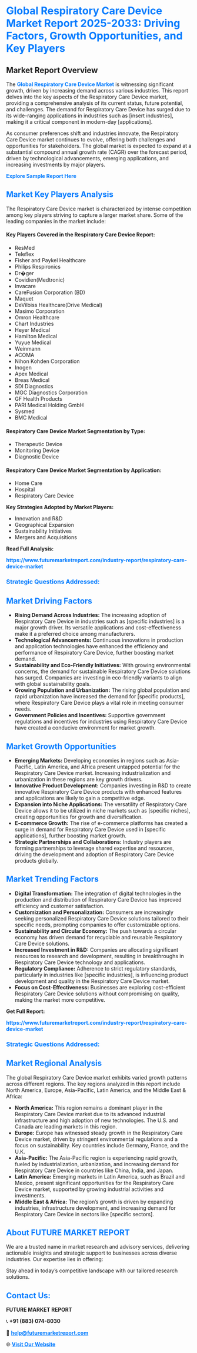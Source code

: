 <h1 style="color: #007BFF;">Global Respiratory Care Device Market Report 2025-2033: Driving Factors, Growth Opportunities, and Key Players</h1>

<section id="overview">
<h2>Market Report Overview</h2>
<p>The <a href="https://www.futuremarketreport.com/industry-report/respiratory-care-device-market" style="color: #007BFF; text-decoration: none;"><strong>Global Respiratory Care Device Market</strong></a> is witnessing significant growth, driven by increasing demand across various industries. This report delves into the key aspects of the Respiratory Care Device market, providing a comprehensive analysis of its current status, future potential, and challenges. The demand for Respiratory Care Device has surged due to its wide-ranging applications in industries such as [insert industries], making it a critical component in modern-day [applications].</p>
<p>As consumer preferences shift and industries innovate, the Respiratory Care Device market continues to evolve, offering both challenges and opportunities for stakeholders. The global market is expected to expand at a substantial compound annual growth rate (CAGR) over the forecast period, driven by technological advancements, emerging applications, and increasing investments by major players.</p>
</section>

<section id="overview">
<p><a href="https://www.futuremarketreport.com/request-sample/reportId=121879" style="color: #007BFF; text-decoration: none;"><strong>Explore Sample Report Here</strong></a></p>
</section>

<section id="key-players">
<h2 style="color: #007BFF;">Market Key Players Analysis</h2>
<p>The Respiratory Care Device market is characterized by intense competition among key players striving to capture a larger market share. Some of the leading companies in the market include:</p>
<h4>Key Players Covered in the Respiratory Care Device Report:</h4>
<ul><li>ResMed</li><li>Teleflex</li><li>Fisher and Paykel Healthcare</li><li>Philips Respironics</li><li>Dr�ger</li><li>Covidien(Medtronic)</li><li>Invacare</li><li>CareFusion Corporation (BD)</li><li>Maquet</li><li>DeVilbiss Healthcare(Drive Medical)</li><li>Masimo Corporation</li><li>Omron Healthcare</li><li>Chart Industries</li><li>Heyer Medical</li><li>Hamilton Medical</li><li>Yuyue Medical</li><li>Weinmann</li><li>ACOMA</li><li>Nihon Kohden Corporation</li><li>Inogen</li><li>Apex Medical</li><li>Breas Medical</li><li>SDI Diagnostics</li><li>MGC Diagnostics Corporation</li><li>GF Health Products</li><li>PARI Medical Holding GmbH</li><li>Sysmed</li><li>BMC Medical</li></ul>
<h4>Respiratory Care Device Market Segmentation by Type:</h4>
<ul><li>Therapeutic Device</li><li>Monitoring Device</li><li>Diagnostic Device</li></ul>

<h4>Respiratory Care Device Market Segmentation by Application:</h4>
<ul><li>Home Care</li><li>Hospital</li><li>Respiratory Care Device</li></ul>
<p><strong>Key Strategies Adopted by Market Players:</strong></p>
<ul>
<li>Innovation and R&D</li>
<li>Geographical Expansion</li>
<li>Sustainability Initiatives</li>
<li>Mergers and Acquisitions</li>
</ul>
</section>

<section>
<p><strong>Read Full Analysis: </strong></p><a href="https://www.futuremarketreport.com/industry-report/respiratory-care-device-market" style="color: #007BFF; text-decoration: none;"><strong>https://www.futuremarketreport.com/industry-report/respiratory-care-device-market</strong></a>
<h3 style="color: #007BFF;">Strategic Questions Addressed:</h3>
</section>

<section id="driving-factors">
<h2 style="color: #007BFF;">Market Driving Factors</h2>
<ul>
<li><strong>Rising Demand Across Industries:</strong> The increasing adoption of Respiratory Care Device in industries such as [specific industries] is a major growth driver. Its versatile applications and cost-effectiveness make it a preferred choice among manufacturers.</li>
<li><strong>Technological Advancements:</strong> Continuous innovations in production and application technologies have enhanced the efficiency and performance of Respiratory Care Device, further boosting market demand.</li>
<li><strong>Sustainability and Eco-Friendly Initiatives:</strong> With growing environmental concerns, the demand for sustainable Respiratory Care Device solutions has surged. Companies are investing in eco-friendly variants to align with global sustainability goals.</li>
<li><strong>Growing Population and Urbanization:</strong> The rising global population and rapid urbanization have increased the demand for [specific products], where Respiratory Care Device plays a vital role in meeting consumer needs.</li>
<li><strong>Government Policies and Incentives:</strong> Supportive government regulations and incentives for industries using Respiratory Care Device have created a conducive environment for market growth.</li>
</ul>
</section>

<section id="growth-opportunities">
<h2 style="color: #007BFF;">Market Growth Opportunities</h2>
<ul>
<li><strong>Emerging Markets:</strong> Developing economies in regions such as Asia-Pacific, Latin America, and Africa present untapped potential for the Respiratory Care Device market. Increasing industrialization and urbanization in these regions are key growth drivers.</li>
<li><strong>Innovative Product Development:</strong> Companies investing in R&D to create innovative Respiratory Care Device products with enhanced features and applications are likely to gain a competitive edge.</li>
<li><strong>Expansion into Niche Applications:</strong> The versatility of Respiratory Care Device allows it to be utilized in niche markets such as [specific niches], creating opportunities for growth and diversification.</li>
<li><strong>E-commerce Growth:</strong> The rise of e-commerce platforms has created a surge in demand for Respiratory Care Device used in [specific applications], further boosting market growth.</li>
<li><strong>Strategic Partnerships and Collaborations:</strong> Industry players are forming partnerships to leverage shared expertise and resources, driving the development and adoption of Respiratory Care Device products globally.</li>
</ul>
</section>

<section id="trending-factors">
<h2 style="color: #007BFF;">Market Trending Factors</h2>
<ul>
<li><strong>Digital Transformation:</strong> The integration of digital technologies in the production and distribution of Respiratory Care Device has improved efficiency and customer satisfaction.</li>
<li><strong>Customization and Personalization:</strong> Consumers are increasingly seeking personalized Respiratory Care Device solutions tailored to their specific needs, prompting companies to offer customizable options.</li>
<li><strong>Sustainability and Circular Economy:</strong> The push towards a circular economy has driven demand for recyclable and reusable Respiratory Care Device solutions.</li>
<li><strong>Increased Investment in R&D:</strong> Companies are allocating significant resources to research and development, resulting in breakthroughs in Respiratory Care Device technology and applications.</li>
<li><strong>Regulatory Compliance:</strong> Adherence to strict regulatory standards, particularly in industries like [specific industries], is influencing product development and quality in the Respiratory Care Device market.</li>
<li><strong>Focus on Cost-Effectiveness:</strong> Businesses are exploring cost-efficient Respiratory Care Device solutions without compromising on quality, making the market more competitive.</li>
</ul>
</section>

<section>
<p><strong>Get Full Report: </strong></p><a href="https://www.futuremarketreport.com/industry-report/respiratory-care-device-market" style="color: #007BFF; text-decoration: none;"><strong>https://www.futuremarketreport.com/industry-report/respiratory-care-device-market</strong></a>
<h3 style="color: #007BFF;">Strategic Questions Addressed:</h3>
</section>


<section id="regional-analysis">
<h2 style="color: #007BFF;">Market Regional Analysis</h2>
<p>The global Respiratory Care Device market exhibits varied growth patterns across different regions. The key regions analyzed in this report include North America, Europe, Asia-Pacific, Latin America, and the Middle East & Africa:</p>
<ul>
<li><strong>North America:</strong> This region remains a dominant player in the Respiratory Care Device market due to its advanced industrial infrastructure and high adoption of new technologies. The U.S. and Canada are leading markets in this region.</li>
<li><strong>Europe:</strong> Europe has witnessed steady growth in the Respiratory Care Device market, driven by stringent environmental regulations and a focus on sustainability. Key countries include Germany, France, and the U.K.</li>
<li><strong>Asia-Pacific:</strong> The Asia-Pacific region is experiencing rapid growth, fueled by industrialization, urbanization, and increasing demand for Respiratory Care Device in countries like China, India, and Japan.</li>
<li><strong>Latin America:</strong> Emerging markets in Latin America, such as Brazil and Mexico, present significant opportunities for the Respiratory Care Device market, supported by growing industrial activities and investments.</li>
<li><strong>Middle East & Africa:</strong> The region’s growth is driven by expanding industries, infrastructure development, and increasing demand for Respiratory Care Device in sectors like [specific sectors].</li>
</ul>
</section>

<footer>
<h2 style="color: #007BFF;">About FUTURE MARKET REPORT</h2>
<p>We are a trusted name in market research and advisory services, delivering actionable insights and strategic support to businesses across diverse industries. Our expertise lies in offering:</p>

<p>Stay ahead in today’s competitive landscape with our tailored research solutions.</p>

<h2 style="color: #007BFF;">Contact Us:</h2>
<p><strong>FUTURE MARKET REPORT</strong></p>
<p>📞 <strong>+91 (883) 074-8030</strong></p>
<p>📧 <strong><a href="mailto:help@futuremarketreport.com" style="color: #007BFF;">help@futuremarketreport.com</a></strong></p>
<p>🌐 <strong><a href="https://www.futuremarketreport.com/" style="color: #007BFF;">Visit Our Website</a></strong></p>
</footer>
